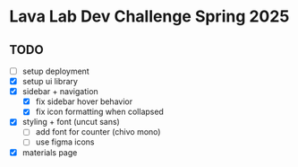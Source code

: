 # Lava Lab Dev Challenge Spring 2025

## TODO

- [ ] setup deployment
- [x] setup ui library
- [x] sidebar + navigation
  - [x] fix sidebar hover behavior
  - [x] fix icon formatting when collapsed
- [x] styling + font (uncut sans)
  - [ ] add font for counter (chivo mono)
  - [ ] use figma icons
- [x] materials page
